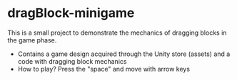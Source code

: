 # dragBlock-minigame
 
This is a small project to demonstrate the mechanics of dragging blocks in the game phase.

* Contains a game design acquired through the Unity store (assets) and a code with dragging block mechanics
* How to play? Press the "space" and move with arrow keys
